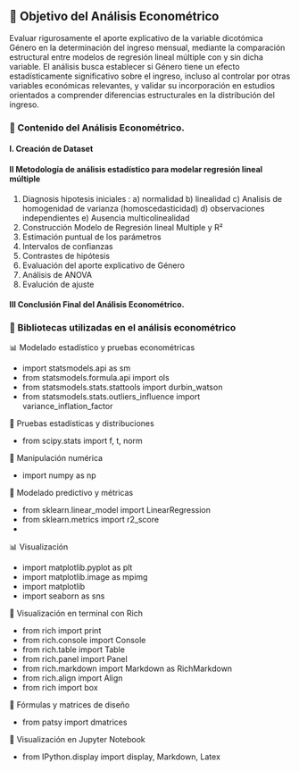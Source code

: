 ## 🎯 Objetivo del Análisis Econométrico 
Evaluar rigurosamente el aporte explicativo de la variable dicotómica Género en la determinación del ingreso mensual, mediante la comparación estructural entre modelos de regresión lineal múltiple con y sin dicha variable. El análisis busca establecer si Género tiene un efecto estadísticamente significativo sobre el ingreso, incluso al controlar por otras variables económicas relevantes, y validar su incorporación en estudios orientados a comprender diferencias estructurales en la distribución del ingreso.




### 📘 Contenido del Análisis Econométrico.

#### I. Creación de Dataset

#### II Metodología de análisis estadístico para modelar regresión lineal múltiple
 1) Diagnosis hipotesis iniciales :
 a) normalidad
 b) linealidad
 c) Analisis de homogenidad de varianza (homoscedasticidad)
 d) observaciones independientes
 e) Ausencia multicolinealidad
 2) Construcción Modelo de Regresión lineal Multiple y R²
 3) Estimación puntual de los parámetros
 4) Intervalos de confianzas
 5) Contrastes de hipótesis
 6) Evaluación del aporte explicativo de Género
 7) Análisis de ANOVA
 8) Evalución de ajuste
    
 #### III Conclusión Final del Análisis Econométrico.



 
### 🧰 Bibliotecas utilizadas en el análisis econométrico

📊 Modelado estadístico y pruebas econométricas
- import statsmodels.api as sm
- from statsmodels.formula.api import ols
- from statsmodels.stats.stattools import durbin_watson
- from statsmodels.stats.outliers_influence import variance_inflation_factor


📐 Pruebas estadísticas y distribuciones 
- from scipy.stats import f, t, norm

🧮 Manipulación numérica
- import numpy as np

🤖 Modelado predictivo y métricas
- from sklearn.linear_model import LinearRegression
- from sklearn.metrics import r2_score
- 
📊 Visualización 
- import matplotlib.pyplot as plt
- import matplotlib.image as mpimg
- import matplotlib
- import seaborn as sns


🎨 Visualización en terminal con Rich
- from rich import print
- from rich.console import Console
- from rich.table import Table
- from rich.panel import Panel
- from rich.markdown import Markdown as RichMarkdown
- from rich.align import Align
- from rich import box


🧠 Fórmulas y matrices de diseño 
- from patsy import dmatrices


📎 Visualización en Jupyter Notebook 
- from IPython.display import display, Markdown, Latex
    
